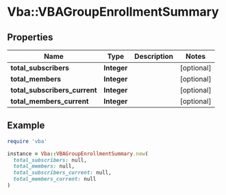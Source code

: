 # Vba::VBAGroupEnrollmentSummary

## Properties

| Name | Type | Description | Notes |
| ---- | ---- | ----------- | ----- |
| **total_subscribers** | **Integer** |  | [optional] |
| **total_members** | **Integer** |  | [optional] |
| **total_subscribers_current** | **Integer** |  | [optional] |
| **total_members_current** | **Integer** |  | [optional] |

## Example

```ruby
require 'vba'

instance = Vba::VBAGroupEnrollmentSummary.new(
  total_subscribers: null,
  total_members: null,
  total_subscribers_current: null,
  total_members_current: null
)
```

